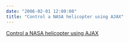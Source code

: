```yaml
---
date: "2006-02-01 12:00:00"
title: "Control a NASA helicopter using AJAX"
---
```


[Control a NASA helicopter using AJAX](/lemire/blog/2006/02-01-control-a-nasa-helicopter-using-ajax)

